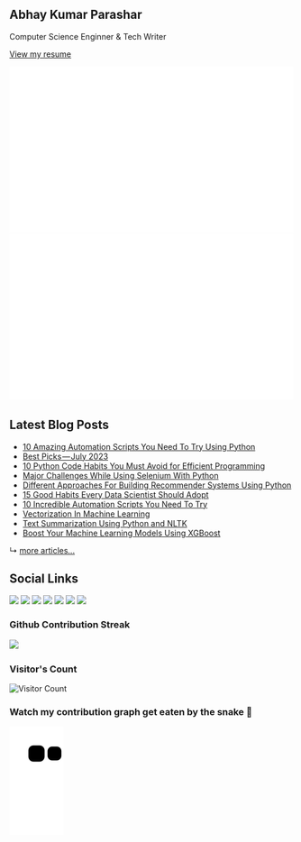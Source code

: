 ## Abhay Kumar Parashar

Computer Science Enginner & Tech Writer

[View my resume](https://drive.google.com/file/d/1glnMmMDnKUf93BQjkZoPZ0gw6eoVFHd6/view?usp=sharing)

<!--
[![twitter](https://img.shields.io/badge/-@abhayparashar31-161616?style=flat-square&labelColor=1da1f2&logo=twitter&logoColor=white&color=161616)](https://twitter.com/abhayparashar31)  
[![linkedin](https://img.shields.io/badge/-@abhayparashar31-161616?style=flat-square&labelColor=007bb5&logo=LinkedIn&logoColor=white&color=161616)](https://www.linkedin.com/in/abhayparashar31/)

[![kaggle](https://img.shields.io/badge/-@abhayparashar31-161616?style=flat-square&labelColor=007bb5&logo=K&logoColor=white&color=161616)](https://www.kaggle.com/abhayparashar31)
-->

![github stats overview](https://github.com/Abhayparashar31/github-stats-transparent/blob/output/generated/overview.svg)
![github stats languages](https://github.com/Abhayparashar31/github-stats-transparent/blob/output/generated/languages.svg)

<!-- source: https://github.com/jstrieb/github-stats -->

<!-- 
## 📚 Books I want to read for 2022 

- [ISLR](https://hastie.su.domains/ISLR2/ISLRv2_website.pdf)
- [Forecasting: Principles and Practice (3rd ed)](https://otexts.com/fpp3/)
- [Data Science for Business](https://book.akij.net/eBooks/2018/May/5aef50939a868/Data_Science_for_Bus.pdf)
- [100 page ml](http://ema.cri-info.cm/wp-content/uploads/2019/07/2019BurkovTheHundred-pageMachineLearning.pdf)
- [Designing Data-Intensive Applications](https://tinyurl.com/yee77mtv)
- [Math for Machine Learning](https://www.tinyurl.com/math4ml)
- [Deep Learning with PyTorch](https://pytorch.org/assets/deep-learning/Deep-Learning-with-PyTorch.pdf)
- [Interpretable Machine Learning](https://christophm.github.io/interpretable-ml-book/)
- [Tidy Modeling with R](https://www.tmwr.org/)
- [R4ds](https://r4ds.had.co.nz/) -->



## Latest Blog Posts

<!-- BLOG-POST-LIST:START -->
- [10 Amazing Automation Scripts You Need To Try Using Python](https://medium.com/pythoneers/10-amazing-automation-scripts-you-need-to-try-using-python-e8c1edafcb49?source=rss-76f234261155------2)
- [Best Picks — July 2023](https://medium.com/pythoneers/best-picks-july-2023-a0ec8abb9638?source=rss-76f234261155------2)
- [10 Python Code Habits You Must Avoid for Efficient Programming](https://medium.com/pythoneers/10-python-code-habits-you-must-avoid-for-efficient-programming-b2b2e6cc8c3e?source=rss-76f234261155------2)
- [Major Challenges While Using Selenium With Python](https://medium.com/pythoneers/major-challenges-while-using-selenium-with-python-85cf0b8b066d?source=rss-76f234261155------2)
- [Different Approaches For Building Recommender Systems Using Python](https://levelup.gitconnected.com/different-approaches-for-building-recommender-systems-using-python-1bd2179fdc8a?source=rss-76f234261155------2)
- [15 Good Habits Every Data Scientist Should Adopt](https://medium.com/pythoneers/15-good-habits-every-data-scientist-should-adopt-be884bba121d?source=rss-76f234261155------2)
- [10 Incredible Automation Scripts You Need To Try](https://medium.com/pythoneers/10-incredible-automation-scripts-you-need-to-try-2cdffebb399c?source=rss-76f234261155------2)
- [Vectorization In Machine Learning](https://heartbeat.comet.ml/vectorization-in-machine-learning-2e3bdce7dbe?source=rss-76f234261155------2)
- [Text Summarization Using Python and NLTK](https://heartbeat.comet.ml/text-summarization-using-python-and-nltk-d1022ac347eb?source=rss-76f234261155------2)
- [Boost Your Machine Learning Models Using XGBoost](https://heartbeat.comet.ml/boost-your-machine-learning-models-using-xgboost-fa83c8c94ada?source=rss-76f234261155------2)
<!-- BLOG-POST-LIST:END -->

↳ [more articles...](https://medium.com/@abhayparashar31)

## Social Links

<p align="left">
  <a href="https://medium.com/@abhayparashar31"><img src="https://img.shields.io/badge/Medium-12100E?style=for-the-badge&logo=medium&logoColor=white" /></a>
  <a href="https://dev.to/abhayparashar31"><img src="https://img.shields.io/badge/DEV.TO-%230A0A0A.svg?&style=for-the-badge&logo=dev-dot-to&logoColor=white" /></a>
  <a href="https://hackernoon.com/u/abhayparashar31"><img src="https://img.shields.io/badge/hackernoon-00BB00?style=for-the-badge&logo=hackernoon" /></a>
  <a href="https://twitter.com/abhayparashar31"><img src="https://img.shields.io/badge/Twitter-1DA1F2?style=for-the-badge&logo=twitter&logoColor=white" /></a>
  <a href="https://www.linkedin.com/in/abhayparashar31/"><img src="https://img.shields.io/badge/LinkedIn-0077B5?style=for-the-badge&logo=linkedin&logoColor=white" /></a>
  <a href="https://www.kaggle.com/abhayparashar31"><img src="https://img.shields.io/badge/Kaggle-1DA1F2?style=for-the-badge&logo=Kaggle&logoColor=white" /></a>
  <a href="mailto:abhayparashar31@gmail.com"><img src="https://img.shields.io/badge/Gmail-D14836?style=for-the-badge&logo=gmail&logoColor=white" /></a>
</p> 

### Github Contribution Streak
<img height="180em" src="https://github-readme-streak-stats.herokuapp.com/?user=abhayparashar31&hide_border=true" />

### Visitor's Count
<img src="https://profile-counter.glitch.me/{Abhayparashar31}/count.svg" alt="Visitor Count" /> 



<!-- ## Languages and Tools

<p>
    <a href="#"><img alt="Bash" src="https://img.shields.io/badge/Bash%20-%23121011.svg?logo=gnu-bash&logoColor=white"></a>
    <a href="#"><img alt="Python" src="https://img.shields.io/badge/Python%20-%2314354C.svg?logo=python&logoColor=white"></a>
    <a href="#"><img alt="R" src="https://img.shields.io/badge/R-%23007396.svg?logo=R&logoColor=white"></a>
    <a href="#"><img alt="Java" src="https://img.shields.io/badge/Java-f89820.svg?logo=java&logoColor=white"></a>
    <a href="#"><img alt="Markdown" src="https://img.shields.io/badge/Markdown-%23000000.svg?logo=markdown&logoColor=white"></a>
    <a href="#"><img alt="SQL" src="https://img.shields.io/badge/SQL%20-%23025E8C.svg?logo=amazon-dynamodb&logoColor=white"></a>
</p>

<p>
    <a href="#"><img alt="Bitwarden" src="https://img.shields.io/badge/-Bitwarden-175DDC?logo=bitwarden&logoColor=white"></a>
    <a href="#"><img alt="Brave" src="https://img.shields.io/badge/-Brave-FB542B?logo=brave&logoColor=white"></a>
    <a href="#"><img alt="Codepen" src="https://img.shields.io/badge/Codepen-000000.svg?logo=codepen&logoColor=white"></a>
    <a href="#"><img alt="Dark Reader" src="https://img.shields.io/badge/-Dark%20Reader-141E24?logo=dark-reader&logoColor=white"></a>
    <a href="#"><img alt="Git" src="https://img.shields.io/badge/Git%20-%23F05033.svg?logo=git&logoColor=white"></a>
    <a href="#"><img alt="Jupyter" src="https://img.shields.io/badge/Jupyter%20-%23F37626.svg?logo=Jupyter&logoColor=white"></a>
    <a href="#"><img alt="Stack Overflow" src="https://img.shields.io/badge/-Stack%20Overflow-FE7A16?logo=stack-overflow&logoColor=white"></a>
    <a href="#"><img alt="Visual Studio Code" src="https://img.shields.io/badge/Visual%20Studio%20Code-0078d7.svg?logo=visual-studio-code&logoColor=white"></a>
    <a href="#"><img alt="R Studio" src="https://img.shields.io/badge/RStudio-4d8dc9.svg?logo=RStudio&logoColor=white"></a>
</p>

 -->

<!-- ## Stats

<details>	
  <summary><b>Github Stats</b></summary>
  <br />
  <img height="180em" src="https://github-readme-stats.vercel.app/api?username=abhayparashar31&count_private=true&show_icons=true&theme=midnight-purple&hide_rank=false&hide_border=TRUE" />
  <img height="180em" src="https://github-readme-stats.vercel.app/api/top-langs/?username=abhayparashar31&layout=compact&title_color=ffffff&text_color=c9cacc&icon_color=2bbc8a&bg_color=1d1f21&hide_border=TRUE"/>
</details>


<details>	
  <br />
  <summary><b>My Setup</b></summary>
  	<ul>
  	    <li><b>OS:</b> MacOs 11.3.1</li>
	    <li><b>Laptop: </b> Macbook Air M1 2020 </li>
  	    <li><b>Browser: </b> Brave Browser</li>
	    <li><b>Terminal: </b> Iterm + Oh My Zsh</li>
	    <li><b>Code Editor:</b> VSCode, Sublime Text, RStudio </li>
	    <br />
	</ul>	
</details>
 -->
 ### Watch my contribution graph get eaten by the snake 🐍

<!-- platane/snk works, it just puts it on a new branch -->
![Abhay parashar gif](https://github.com/Abhayparashar31/Abhayparashar31/blob/output/github-contribution-grid-snake.svg)
 
<!--

Source: https://github.com/iampavangandhi/iampavangandhi/blob/master/README.md

Resources
Icons: https://simpleicons.org/
GitHub Stats: https://github.com/anuraghazra/github-readme-stats 
Emojis: https://emojipedia.org/emoji/
HTML Emojis: https://www.fileformat.info/index.htm 
Shields: https://shields.io/ 
Awesome GitHub Profile README: https://github.com/abhisheknaiidu/awesome-github-profile-readme 
-->
